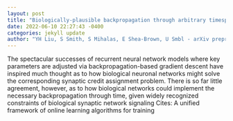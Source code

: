 ```yaml
--- 
layout: post 
title: "Biologically-plausible backpropagation through arbitrary timespans via local neuromodulators" 
date: 2022-06-10 22:27:43 -0400 
categories: jekyll update 
author: "YH Liu, S Smith, S Mihalas, E Shea-Brown, U Smbl - arXiv preprint arXiv , 2022" 
--- 
```

The spectacular successes of recurrent neural network models where key parameters are adjusted via backpropagation-based gradient descent have inspired much thought as to how biological neuronal networks might solve the corresponding synaptic credit assignment problem. There is so far little agreement, however, as to how biological networks could implement the necessary backpropagation through time, given widely recognized constraints of biological synaptic network signaling Cites: A unified framework of online learning algorithms for training